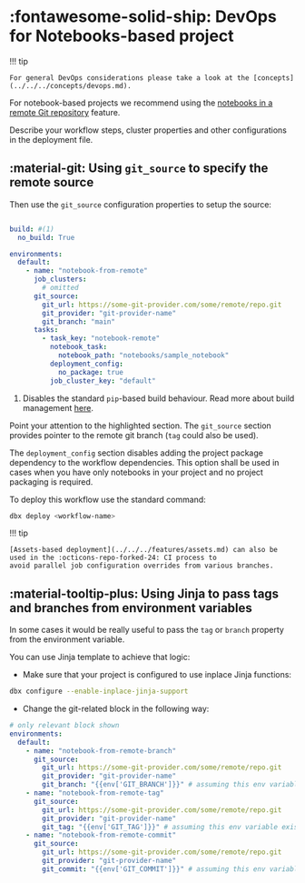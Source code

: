 # :fontawesome-solid-ship: DevOps for Notebooks-based project

!!! tip

    For general DevOps considerations please take a look at the [concepts](../../../concepts/devops.md).


For notebook-based projects we recommend using the [notebooks in a remote Git repository](https://docs.databricks.com/workflows/jobs/jobs.html#run-jobs-using-notebooks-in-a-remote-git-repository) feature.

Describe your workflow steps, cluster properties and other configurations in the deployment file.

## :material-git: Using `git_source` to specify the remote source
Then use the `git_source` configuration properties to setup the source:

```yaml title="conf/deployment.yml" hl_lines="9-12 14-15"

build: #(1)
  no_build: True

environments:
  default:
    - name: "notebook-from-remote"
      job_clusters:
        # omitted
      git_source:
        git_url: https://some-git-provider.com/some/remote/repo.git
        git_provider: "git-provider-name"
        git_branch: "main"
      tasks:
        - task_key: "notebook-remote"
          notebook_task:
            notebook_path: "notebooks/sample_notebook"
          deployment_config:
            no_package: true
          job_cluster_key: "default"
```

1. Disables the standard `pip`-based build behaviour. Read more about build management [here](../../../features/build_management.md).

Point your attention to the highlighted section. The `git_source` section provides pointer to the remote git branch (`tag` could also be used).

The `deployment_config` section disables adding the project package dependency to the workflow dependencies.
This option shall be used in cases when you have only notebooks in your project and no project packaging is required.


To deploy this workflow use the standard command:

```bash
dbx deploy <workflow-name>
```

!!! tip

    [Assets-based deployment](../../../features/assets.md) can also be used in the :octicons-repo-forked-24: CI process to
    avoid parallel job configuration overrides from various branches.


## :material-tooltip-plus: Using Jinja to pass tags and branches from environment variables

In some cases it would be really useful to pass the `tag` or `branch` property from the environment variable.

You can use Jinja template to achieve that logic:

- Make sure that your project is configured to use inplace Jinja functions:
```bash
dbx configure --enable-inplace-jinja-support
```
- Change the git-related block in the following way:

```yaml title="conf/deployment.yml" hl_lines="8 12 17"
# only relevant block shown
environments:
  default:
    - name: "notebook-from-remote-branch"
      git_source:
        git_url: https://some-git-provider.com/some/remote/repo.git
        git_provider: "git-provider-name"
        git_branch: "{{env['GIT_BRANCH']}}" # assuming this env variable exists
    - name: "notebook-from-remote-tag"
      git_source:
        git_url: https://some-git-provider.com/some/remote/repo.git
        git_provider: "git-provider-name"
        git_tag: "{{env['GIT_TAG']}}" # assuming this env variable exists
    - name: "notebook-from-remote-commit"
      git_source:
        git_url: https://some-git-provider.com/some/remote/repo.git
        git_provider: "git-provider-name"
        git_commit: "{{env['GIT_COMMIT']}}" # assuming this env variable exists
```
